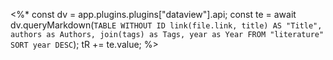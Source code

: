<%*
const dv = app.plugins.plugins["dataview"].api;
const te = await dv.queryMarkdown(`
	TABLE WITHOUT ID
		link(file.link, title) AS "Title",
		authors as Authors, join(tags) as Tags, year as Year
	FROM "literature"
	SORT year DESC
`);
tR += te.value;
%>